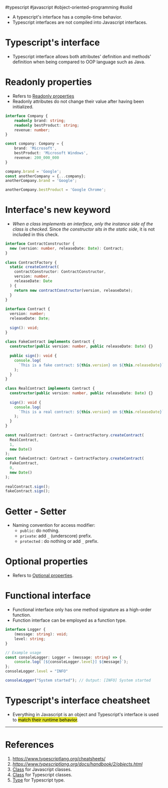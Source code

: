 #typescript #javascript #object-oriented-programming #solid 

- A typescript's interface has a compile-time behavior.
- Typescript interfaces are not compiled into Javascript interfaces.
# Typescript's interface
- Typescript interface allows both attributes' definition and methods' definition when being compared to OOP language such as Java.
# Readonly properties
- Refers to [Readonly properties](programming/javascript/typescript/Class.md#Readonly%20properties)
- Readonly attributes do not change their value after having been initialized.
```typescript title='Readonly attributes'
interface Company {
	readonly brand: string;
	readonly bestProduct: string;
	revenue: number;
}

const company: Company = {
	brand: 'Microsoft',
	bestProduct: 'Microsoft Windows',
	revenue: 200_000_000
}

company.brand = 'Google';
const anotherCompany = {...company};
anotherCompany.brand = 'Google';

anotherCompany.bestProduct = 'Google Chrome';
```
# Interface's new keyword
- _When a class implements an interface_, _only the instance side of the class is checked_. Since _the constructor sits in the static side_, it is not included in this check.
```ts title='interface constructor signature'
interface ContractConstructor {  
  new (version: number, releaseDate: Date): Contract;  
}  
  
class ContractFactory {  
  static createContract(  
    contractConstructor: ContractConstructor,  
    version: number,  
    releaseDate: Date  
  ) {  
    return new contractConstructor(version, releaseDate);  
  }  
}  
  
interface Contract {  
  version: number;  
  releaseDate: Date;  
  
  sign(): void;  
}  
  
class FakeContract implements Contract {  
  constructor(public version: number, public releaseDate: Date) {}  
  
  public sign(): void {  
    console.log(  
      `This is a fake contract: ${this.version} on ${this.releaseDate}`  
    );  
  }  
}  
  
class RealContract implements Contract {  
  constructor(public version: number, public releaseDate: Date) {}  
  
  sign(): void {  
    console.log(  
      `This is a real contract: ${this.version} on ${this.releaseDate}`  
    );  
  }  
}  
  
const realContract: Contract = ContractFactory.createContract(  
  RealContract,  
  1,  
  new Date()  
);  
const fakeContract: Contract = ContractFactory.createContract(  
  FakeContract,  
  0,  
  new Date()  
);  
  
realContract.sign();  
fakeContract.sign();
```

# Getter - Setter
- Naming convention for access modifier:
	- `public`: do nothing.
	- `private`: add `_` (underscore) prefix.
	- `protected` : do nothing or add `_` prefix.
# Optional properties
- Refers to [Optional properties](programming/javascript/typescript/Type.md#Optional%20properties).
# Functional interface
- Functional interface only has one method signature as a high-order function.
- Function interface can be employed as a function type.
```typescript title='Functional interface in Typescript'
interface Logger {
    (message: string): void;
    level: string;
}

// Example usage
const consoleLogger: Logger = (message: string) => {
    console.log(`[${consoleLogger.level}] ${message}`);
};
consoleLogger.level = "INFO"

consoleLogger("System started"); // Output: [INFO] System started

```
# Typescript's interface cheatsheet
- Everything in Javascript is an object and Typescript's interface is used to <mark style="background: #e4e62d;">match their runtime behavior</mark>.
---
# References
1. https://www.typescriptlang.org/cheatsheets/
2. *https://www.typescriptlang.org/docs/handbook/2/objects.html*
3. [Class](programming/javascript/typescript/Class.md) for Javascript classes.
4. [Class](programming/javascript/typescript/Class.md) for Typescript classes.
5. [Type](programming/javascript/typescript/Type.md) for Typescript type.